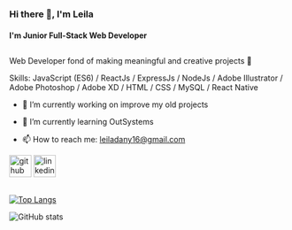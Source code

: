### Hi there 👋, I'm Leila

#### I'm Junior Full-Stack Web Developer

<h2 class="hr-lines"></h2>

Web Developer fond of making meaningful and creative projects 🥸

Skills: JavaScript (ES6) / ReactJs / ExpressJs / NodeJs / Adobe Illustrator / Adobe Photoshop / Adobe XD / HTML / CSS / MySQL / React Native

- 🔭 I’m currently working on improve my old projects 

- 🌱 I’m currently learning OutSystems 

- 📫 How to reach me: leiladany16@gmail.com 

[<img src='https://cdn.jsdelivr.net/npm/simple-icons@3.0.1/icons/github.svg' alt='github' height='40'>](https://github.com/Leiladany)                   [<img src='https://cdn.jsdelivr.net/npm/simple-icons@3.0.1/icons/linkedin.svg' alt='linkedin' height='40'>](https://www.linkedin.com/in/leila-teixeira/)  

<h2 class="hr-lines"></h2>

[![Top Langs](https://github-readme-stats.vercel.app/api/top-langs/?username=Leiladany)](https://github.com/anuraghazra/github-readme-stats)

![GitHub stats](https://github-readme-stats.vercel.app/api?username=Leiladany&show_icons=true)  

